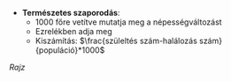 - **Természetes szaporodás**:
	- 1000 főre vetítve mutatja meg a népességváltozást
	- Ezrelékben adja meg
	- Kiszámítás: $\frac{szüleltés szám-halálozás szám}{populáció}*1000$ 

*Rajz*